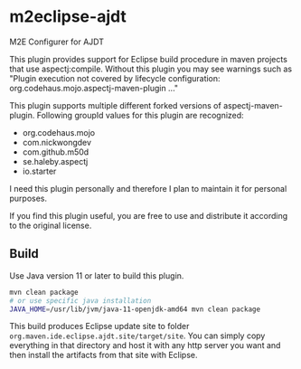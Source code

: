 # m2eclipse-ajdt
M2E Configurer for AJDT

This plugin provides support for Eclipse build procedure in maven projects that use aspectj:compile.
Without this plugin you may see warnings such as "Plugin execution not covered by lifecycle configuration: org.codehaus.mojo.aspectj-maven-plugin ..."

This plugin supports multiple different forked versions of aspectj-maven-plugin. Following groupId values for this plugin are recognized:
 * org.codehaus.mojo
 * com.nickwongdev
 * com.github.m50d
 * se.haleby.aspectj
 * io.starter

I need this plugin personally and therefore I plan to maintain it for personal purposes.

If you find this plugin useful, you are free to use and distribute it according to the original license.

## Build
Use Java version 11 or later to build this plugin.
```sh
mvn clean package
# or use specific java installation
JAVA_HOME=/usr/lib/jvm/java-11-openjdk-amd64 mvn clean package
```
This build produces Eclipse update site to folder `org.maven.ide.eclipse.ajdt.site/target/site`. You can simply copy everything in that directory and host it with
any http server you want and then install the artifacts from that site with Eclipse.
